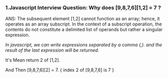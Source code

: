 ### 1.Javascript Interview Question: Why does [9,8,7,6][1,2] = 7 ?
ANS: The subsequent element [1,2] cannot function as an array; hence, it operates as an array subscript. In the context of a subscript operation, the contents do not constitute a delimited list of operands but rather a singular expression.

<i>In javascript, we can write expressions separated by a comma (,). and the result of the last expression will be returned.</i>

It's Mean return 2 of [1,2].

And Then [9,8,7,6][2] = 7. { index 2 of [9,8,7,6] is 7 }
